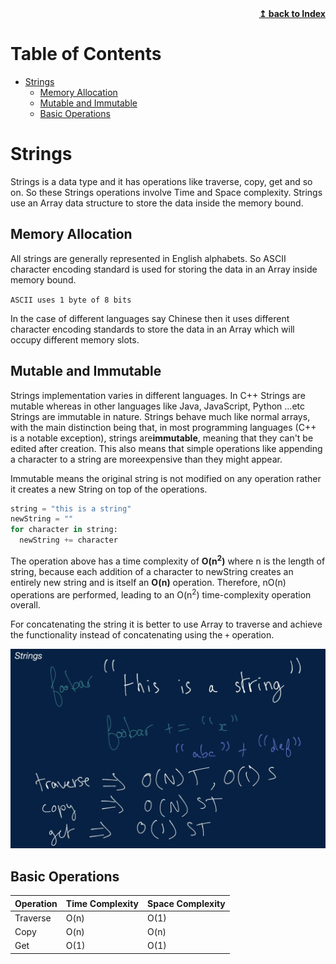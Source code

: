 <div align="right">
    <b><a href="README.md">↥ back to Index</a></b>
</div>

Table of Contents
=================

   * [Strings](#strings)
      * [Memory Allocation](#memory-allocation)
      * [Mutable and Immutable](#mutable-and-immutable)
      * [Basic Operations](#basic-operations)
      
# Strings

Strings is a data type and it has operations like traverse, copy, get and so on. So these Strings operations involve Time and Space complexity. 
Strings use an Array data structure to store the data inside the memory bound.

## Memory Allocation

All strings are generally represented in English alphabets. So ASCII character encoding standard is used for storing the data in an Array inside memory bound.

```ASCII uses 1 byte of 8 bits```

In the case of different languages say Chinese then it uses different character encoding standards to store the data in an Array which will occupy different memory slots.

## Mutable and Immutable

Strings implementation varies in different languages. In C++ Strings are mutable whereas in other languages like Java, JavaScript, Python ...etc Strings are immutable in nature. Strings behave much like normal arrays, with the main distinction being that, in most programming languages (C++ is a notable exception), strings are<b>immutable</b>, meaning that they can't be edited after creation. This also means that simple operations like appending a character to a string are moreexpensive than they might appear.

Immutable means the original string is not modified on any operation rather it creates a new String on top of the operations.

```py
string = "this is a string"
newString = ""
for character in string: 
  newString += character
```

 The operation above has a time complexity of <b>O(n<sup>2</sup>)</b> where n is the length of <span>string</span>, because each addition of a character to <span>newString</span> creates an entirely new string and is itself an <b>O(n)</b> operation. Therefore, nO(n) operations are performed, leading to an O(n<sup>2</sup>) time-complexity operation overall.

For concatenating the string it is better to use Array to traverse and achieve the functionality instead of concatenating using the `+` operation.

![Strings](images/Strings/Strings.png "Strings")
## Basic Operations
| Operation | Time Complexity | Space Complexity |
| ------------- | ------------- |------------- |
| Traverse | O(n) | O(1) |
| Copy | O(n) | O(n) |
| Get | O(1) | O(1) |
